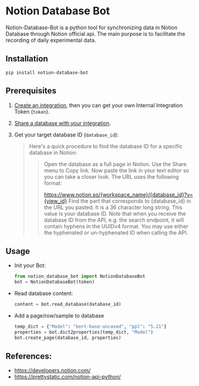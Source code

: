 # Notion Database Bot

Notion-Database-Bot is a python tool for synchronizing data in Notion Database through Notion official api. The main purpose is to facilitate the recording of daily experimental data.

## Installation

```
pip install notion-database-bot
```

## Prerequisites

1. [Create an integration](https://developers.notion.com/docs/getting-started#step-1-create-an-integration), then you can get your own Internal Integration Token (`token`).

2. [Share a database with your integration](https://developers.notion.com/docs/getting-started#step-2-share-a-database-with-your-integration).

3. Get your target database ID (`database_id`):
   > Here's a quick procedure to find the database ID for a specific database in Notion:
   >
   >> Open the database as a full page in Notion. Use the Share menu to Copy link. Now paste the link in your text editor so you can take a closer look. The URL uses the following format:
   >>
   >> https://www.notion.so/{workspace_name}/{database_id}?v={view_id}
   >> Find the part that corresponds to {database_id} in the URL you pasted. It is a 36 character long string. This value is your database ID.
   >> Note that when you receive the database ID from the API, e.g. the search endpoint, it will contain hyphens in the UUIDv4 format. You may use either the hyphenated or un-hyphenated ID when calling the API.

## Usage

- Init your Bot:
  ```python
  from notion_database_bot import NotionDatabaseBot
  bot = NotionDatabaseBot(token)
  ```

- Read database content:
  ```python
  content = bot.read_database(database_id)
  ```

- Add a page/row/sample to database
  ```python
  temp_dict = {"Model": "bert-base-uncased", "ppl": "5.21"}
  properties = bot.dict2properties(temp_dict, "Model")
  bot.create_page(database_id, properties)
  ```

## References:
- https://developers.notion.com/
- https://prettystatic.com/notion-api-python/